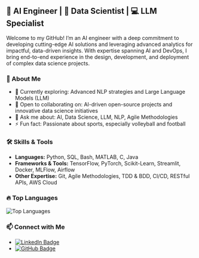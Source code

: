 ## 🧠 AI Engineer | 🤖 Data Scientist | 💻 LLM Specialist

Welcome to my GitHub! I’m an AI engineer with a deep commitment to developing cutting-edge AI solutions and leveraging advanced analytics for impactful, data-driven insights. With expertise spanning AI and DevOps, I bring end-to-end experience in the design, development, and deployment of complex data science projects.

### 🌟 About Me
- 🌱 Currently exploring: Advanced NLP strategies and Large Language Models (LLM)
- 👥 Open to collaborating on: AI-driven open-source projects and innovative data science initiatives
- 💬 Ask me about: AI, Data Science, LLM, NLP, Agile Methodologies
- ⚡ Fun fact: Passionate about sports, especially volleyball and football

### 🛠️ Skills & Tools
- **Languages:** Python, SQL, Bash, MATLAB, C, Java
- **Frameworks & Tools:** TensorFlow, PyTorch, Scikit-Learn, Streamlit, Docker, MLFlow, Airflow
- **Other Expertise:** Git, Agile Methodologies, TDD & BDD, CI/CD, RESTful APIs, AWS Cloud

### 🔥 Top Languages
![Top Languages](https://github-readme-stats.vercel.app/api/top-langs/?username=banfoud&layout=compact&theme=radical)

### 📫 Connect with Me
- [![LinkedIn Badge](https://img.shields.io/badge/-LinkedIn-blue?style=flat&logo=Linkedin&logoColor=white)]([https://www.linkedin.com/in/banfoud/](https://www.linkedin.com/in/brahim-anfoud-6bb8a7221/))
- [![GitHub Badge](https://img.shields.io/badge/-GitHub-181717?style=flat&logo=github&logoColor=white)](https://github.com/banfoud)
